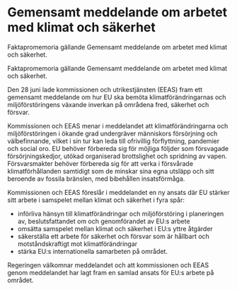 # Gemensamt meddelande om arbetet med klimat och säkerhet

Faktapromemoria gällande Gemensamt meddelande om arbetet med klimat och säkerhet.

Faktapromemoria gällande Gemensamt meddelande om arbetet med klimat och säkerhet.

Den 28 juni lade kommissionen och utrikestjänsten (EEAS) fram ett
gemensamt meddelande om hur EU ska bemöta klimatförändringarnas och
miljöförstöringens växande inverkan på områdena fred, säkerhet och försvar.

Kommissionen och EEAS menar i meddelandet att klimatförändringarna och
miljöförstöringen i ökande grad undergräver människors försörjning och
välbefinnande, vilket i sin tur kan leda till ofrivillig förflyttning, pandemier
och social oro. EU behöver förbereda sig för möjliga följder som försvagade
försörjningskedjor, utökad organiserad brottslighet och spridning av vapen.
Försvarsmakter behöver förbereda sig för att verka i försvårade
klimatförhållanden samtidigt som de minskar sina egna utsläpp och sitt
beroende av fossila bränslen, med bibehållen insatsförmåga.

Kommissionen och EEAS föreslår i meddelandet en ny ansats där EU stärker sitt arbete i samspelet mellan klimat och säkerhet i fyra spår:

* införliva hänsyn till klimatförändringar och miljöförstöring i
planeringen av, beslutsfattandet om och genomförandet av EU:s
arbete
* omsätta samspelet mellan klimat och säkerhet i EU:s yttre åtgärder
* säkerställa ett arbete för säkerhet och försvar som är hållbart och
motståndskraftigt mot klimatförändringar
* stärka EU:s internationella samarbeten på området.

Regeringen välkomnar meddelandet och att kommissionen och EEAS genom meddelandet har lagt fram en samlad ansats för EU:s arbete på området.

